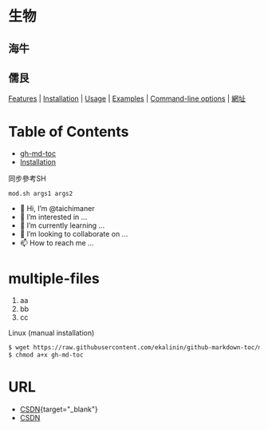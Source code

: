 # 生物
## 海牛
## 儒艮


[Features](#features) | [Installation](#installation) | [Usage](#usage) | [Examples](#examples) | [Command-line options](#options) | [網址](#URL)

Table of Contents
=================
   * [gh-md-toc](#gh-md-toc)
   * [Installation](#installation)
 


同步參考SH
```
mod.sh args1 args2
```


- 👋 Hi, I’m @taichimaner
- 👀 I’m interested in ...
- 🌱 I’m currently learning ...
- 💞️ I’m looking to collaborate on ...
- 📫 How to reach me ...

multiple-files
===============


1. aa
2. bb
3. cc
 
 Linux (manual installation)
```bash
$ wget https://raw.githubusercontent.com/ekalinin/github-markdown-toc/master/gh-md-toc
$ chmod a+x gh-md-toc
```

URL
====

- [CSDN](https://www.csdn.net/){target="_blank"}
- <a href="https://www.csdn.net/" target="_blank">CSDN</a>

<!---
taichimaner/taichimaner is a ✨ special ✨ repository because its `README.md` (this file) appears on your GitHub profile.
You can click the Preview link to take a look at your changes.
--->
